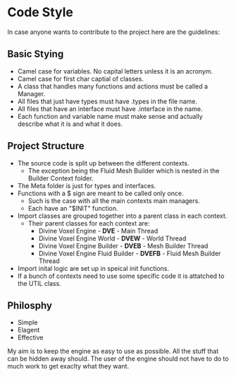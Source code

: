 # Code Style

In case anyone wants to contribute to the project here are the guidelines:

## Basic Stying

- Camel case for variables. No capital letters unless it is an acronym.
- Camel case for first char captial of classes. 
- A class that handles many functions and actions must be called a Manager. 
- All files that just have types must have .types in the file name. 
- All files that have an interface must have .interface in the name. 
- Each function and variable name must make sense and actually describe what it is and what it does. 
    
## Project Structure

- The source code is split up between the different contexts. 
  - The exception being the Fluid Mesh Builder which is nested in the Builder Context folder.
- The Meta folder is just for types and interfaces. 
- Functions with a $ sign are meant to be called only once.
    - Such is the case with all the main contexts main managers.
    - Each have an "$INIT" function. 
- Import classes are grouped together into a parent class in each context. 
    - Their parent classes for each context are:
        - Divine Voxel Engine - **DVE** - Main Thread
        - Divine Voxel Engine World - **DVEW** - World Thread
        - Divine Voxel Engine Builder - **DVEB** - Mesh Builder Thread
        - Divine Voxel Engine Fluid Builder - **DVEFB** - Fluid Mesh Builder Thread
- Import inital logic are set up in speical init functions. 
- If a bunch of contexts need to use some specific code it is attatched to the UTIL class.

## Philosphy 

- Simple
- Elagent 
- Effective 

My aim is to keep the engine as easy to use as possible. All the stuff that can be hidden away should. The user of the engine should not have to do to much
work to get exaclty what they want. 



